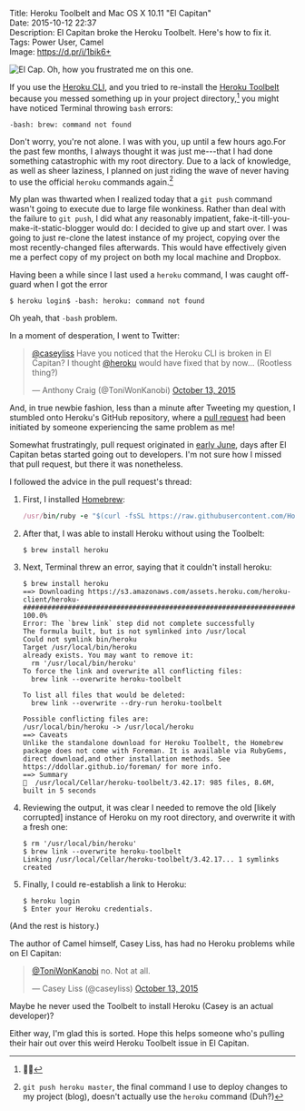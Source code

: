 Title: Heroku Toolbelt and Mac OS X 10.11 "El Capitan"  
Date: 2015-10-12 22:37  
Description: El Capitan broke the Heroku Toolbelt. Here's how to fix it.  
Tags: Power User, Camel  
Image: https://d.pr/i/1bik6+  

![El Cap. Oh, how you frustrated me on this one.][1]

If you use the [Heroku CLI][2], and you tried to re-install the [Heroku Toolbelt][3] because you messed something up in your project directory,[^1] you might have noticed Terminal throwing `bash` errors:

```nohighlight
-bash: brew: command not found
```

Don't worry, you're not alone. I was with you, up until a few hours ago.For the past few months, I always thought it was just me---that I had done something catastrophic with my root directory. Due to a lack of knowledge, as well as sheer laziness, I planned on just riding the wave of never having to use the official `heroku` commands again.[^2]

My plan was thwarted when I realized today that a `git push` command wasn't going to execute due to large file wonkiness. Rather than deal with the failure to `git push`, I did what any reasonably impatient, fake-it-till-you-make-it-static-blogger would do: I decided to give up and start over. I was going to just re-clone the latest instance of my project, copying over the most recently-changed files afterwards. This would have effectively given me a perfect copy of my project on both my local machine and Dropbox.

Having been a while since I last used a `heroku` command, I was caught off-guard when I got the error

```nohighlight
$ heroku login$ -bash: heroku: command not found
```

Oh yeah, that `-bash` problem.

In a moment of desperation, I went to Twitter:

<blockquote lang="en"><p lang="en" dir="ltr"><a href="https://twitter.com/caseyliss" title="Casey Liss on Twitter">@caseyliss</a> Have you noticed that the Heroku CLI is broken in El Capitan? I thought <a href="https://twitter.com/heroku" title="Heroku on Twitter">@heroku</a> would have fixed that by now… (Rootless thing?)</p>&mdash; Anthony Craig (@ToniWonKanobi) <a href="https://twitter.com/ToniWonKanobi/status/653741132627578880" title="Asking Casey about the Toolbelt">October 13, 2015</a></blockquote>

And, in true newbie fashion, less than a minute after Tweeting my question, I stumbled onto Heroku's GitHub repository, where a [pull request][4] had been initiated by someone experiencing the same problem as me!

Somewhat frustratingly, pull request originated in [early June][5], days after El Capitan betas started going out to developers. I'm not sure how I missed that pull request, but there it was nonetheless.

I followed the advice in the pull request's thread: 

1. First, I installed [Homebrew][6]:

	```ruby
	/usr/bin/ruby -e "$(curl -fsSL https://raw.githubusercontent.com/Homebrew/install/master/install)"
	```

2. After that, I was able to install Heroku without using the Toolbelt:

	```nohighlight
	$ brew install heroku
	```

3. Next, Terminal threw an error, saying that it couldn't install heroku:

	```nohighlight
	$ brew install heroku
	==> Downloading https://s3.amazonaws.com/assets.heroku.com/heroku-client/heroku-
	######################################################################## 100.0%
	Error: The `brew link` step did not complete successfully
	The formula built, but is not symlinked into /usr/local
	Could not symlink bin/heroku
	Target /usr/local/bin/heroku
	already exists. You may want to remove it:
	  rm '/usr/local/bin/heroku'
	To force the link and overwrite all conflicting files:
	  brew link --overwrite heroku-toolbelt

	To list all files that would be deleted:
	  brew link --overwrite --dry-run heroku-toolbelt

	Possible conflicting files are:
	/usr/local/bin/heroku -> /usr/local/heroku
	==> Caveats
	Unlike the standalone download for Heroku Toolbelt, the Homebrew package does not come with Foreman. It is available via RubyGems, direct download,and other installation methods. See https://ddollar.github.io/foreman/ for more info.
	==> Summary
	🍺  /usr/local/Cellar/heroku-toolbelt/3.42.17: 985 files, 8.6M, built in 5 seconds
	```

4. Reviewing the output, it was clear I needed to remove the old [likely corrupted] instance of Heroku on my root directory, and overwrite it with a fresh one:

	```nohighlight
	$ rm '/usr/local/bin/heroku'
	$ brew link --overwrite heroku-toolbelt
	Linking /usr/local/Cellar/heroku-toolbelt/3.42.17... 1 symlinks created
	```

5. Finally, I could re-establish a link to Heroku:

	```nohighlight
	$ heroku login
	$ Enter your Heroku credentials.
	```

(And the rest is history.)

The author of Camel himself, Casey Liss, has had no Heroku problems while on El Capitan:

<blockquote lang="en"><p lang="en" dir="ltr"><a href="https://twitter.com/ToniWonKanobi" title="Me on Twitter">@ToniWonKanobi</a> no. Not at all.</p>&mdash; Casey Liss (@caseyliss) <a href="https://twitter.com/caseyliss/status/653749713372622848" title="Casey responding to my question">October 13, 2015</a></blockquote>

Maybe he never used the Toolbelt to install Heroku (Casey is an actual developer)?

Either way, I'm glad this is sorted. Hope this helps someone who's pulling their hair out over this weird Heroku Toolbelt issue in El Capitan.

[^1]: 🙋🏾
[^2]: `git push heroku master`, the final command I use to deploy changes to my project (blog), doesn't actually use the `heroku` command (Duh?)

[1]: https://d.pr/i/1bik6+ "Sigh, Terminal, sigh."
[2]: https://devcenter.heroku.com/articles/heroku-command "Heroku Command Line Tools"
[3]: https://toolbelt.heroku.com/ "Heroku Toolbelt"
[4]: https://github.com/heroku/heroku/pull/1615 "Toolbelt issues, part 1"
[5]: https://github.com/heroku/heroku/pull/1615#issue-88082389 "Toolbelt issues, part 2"
[6]: http://brew.sh "Homebrew"